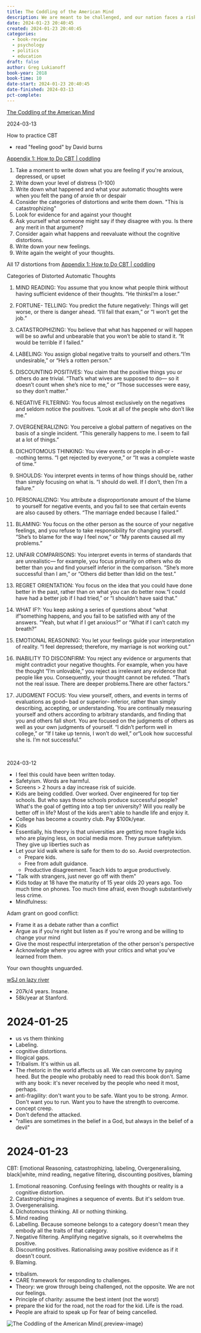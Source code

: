 ```yaml
---
title: The Coddling of the American Mind
description: We are meant to be challenged, and our nation faces a risk of coddling
date: 2024-01-23 20:40:45
created: 2024-01-23 20:40:45
categories:
  - book-review
  - psychology
  - politics
  - education
draft: false
author: Greg Lukianoff
book-year: 2018
book-time: 10
date-start: 2024-01-23 20:40:45
date-finished: 2024-03-13
pct-complete:
---
```

[The Coddling of the American Mind](https://www.thecoddling.com/)


2024-03-13

How to practice CBT

- read "feeling good" by David burns


[Appendix 1: How to Do CBT | coddling](https://www.thecoddling.com/how-to-do-cbt)

1. Take a moment to write down what you are feeling if you're anxious, depressed, or upset 
2. Write down your level of distress (1-100)
3. Write down what happened and what your automatic thoughts were when you felt the pang of anxie th or despair 
4. Consider the categories of distortions and write them down. "This is catastrophizing"
5. Look for evidence for and against your thought 
6. Ask yourself what someone might say if they disagree with you. Is there any merit in that argument?
7. Consider again what happens and reevaluate without the cognitive distortions. 
8. Write down your new feelings. 
9. Write again the weight of your thoughts. 

All 17 distortions from [Appendix 1: How to Do CBT | coddling](https://www.thecoddling.com/how-to-do-cbt)

Categories of Distorted Automatic Thoughts

1. MIND READING: You assume that you know what people think without having sufficient evidence of their thoughts. “He thinksI’m a loser.”

2. FORTUNE- TELLING: You predict the future negatively: Things will get worse, or there is danger ahead. “I’ll fail that exam,” or “I won’t get the job.”

3. CATASTROPHIZING: You believe that what has happened or will happen will be so awful and unbearable that you won’t be able to stand it. “It would be terrible if I failed.”

4. LABELING: You assign global negative traits to yourself and others.“I’m undesirable,” or “He’s a rotten person.”

5. DISCOUNTING POSITIVES: You claim that the positive things you or others do are trivial. “That’s what wives are supposed to do— so it doesn’t count when she’s nice to me,” or “Those successes were easy, so they don’t matter.”

6. NEGATIVE FILTERING: You focus almost exclusively on the negatives and seldom notice the positives. “Look at all of the people who don’t like me.”

7. OVERGENERALIZING: You perceive a global pattern of negatives on the basis of a single incident. “This generally happens to me. I seem to fail at a lot of things.”

8. DICHOTOMOUS THINKING: You view events or people in all‑or ‑ ‑nothing terms. “I get rejected by everyone,” or “It was a complete waste of time.”

9. SHOULDS: You interpret events in terms of how things should be, rather than simply focusing on what is. “I should do well. If I don’t, then I’m a failure.”

10. PERSONALIZING: You attribute a disproportionate amount of the blame to yourself for negative events, and you fail to see that certain events are also caused by others. “The marriage ended because I failed.” 

11. BLAMING: You focus on the other person as the source of your negative feelings, and you refuse to take responsibility for changing yourself. “She’s to blame for the way I feel now,” or “My parents caused all my problems.”

12. UNFAIR COMPARISONS: You interpret events in terms of standards that are unrealistic— for example, you focus primarily on others who do better than you and find yourself inferior in the comparison. “She’s more successful than I am,” or “Others did better than Idid on the test.”

13. REGRET ORIENTATION: You focus on the idea that you could have done better in the past, rather than on what you can do better now.“I could have had a better job if I had tried,” or “I shouldn’t have said that.”

14. WHAT IF?: You keep asking a series of questions about “what if”something happens, and you fail to be satisfied with any of the answers. “Yeah, but what if I get anxious?” or “What if I can’t catch my breath?”

15. EMOTIONAL REASONING: You let your feelings guide your interpretation of reality. “I feel depressed; therefore, my marriage is not working out.”

16. INABILITY TO DISCONFIRM: You reject any evidence or arguments that might contradict your negative thoughts. For example, when you have the thought “I’m unlovable,” you reject as irrelevant any evidence that people like you. Consequently, your thought cannot be refuted. “That’s not the real issue. There are deeper problems.There are other factors.”

17. JUDGMENT FOCUS: You view yourself, others, and events in terms of evaluations as good– bad or superior– inferior, rather than simply describing, accepting, or understanding. You are continually measuring yourself and others according to arbitrary standards, and finding that you and others fall short. You are focused on the judgments of others as well as your own judgments of yourself. “I didn’t perform well in college,” or “If I take up tennis, I won’t do well,” or“Look how successful she is. I’m not successful.”

​


2024-03-12

- I feel this could have been written today. 
- Safetyism. Words are harmful. 
- Screens > 2 hours a day increase risk of suicide. 
- Kids are being coddled. Over worked. Over engineered for top tier schools. But who says those schools produce successful people? What's the goal of getting into a top tier university? Will you really be better off in life? Most of the kids aren't able to handle life and enjoy it. 
- College has become a country club. Pay $100k/year. 
- Kids 
- Essentially, his theory is that universities are getting more fragile kids who are playing less, on social media more. They pursue safetyism. They give up liberties such as 
- Let your kid walk where is safe for them to do so. Avoid overprotection. 
	- Prepare kids. 
	- Free from adult guidance. 
	- Productive disagreement. Teach kids to argue productively. 
- "Talk with strangers, just never go off with them"
- Kids today at 18 have the maturity of 15 year olds 20 years ago. Too much time on phones. Too much time afraid, even though substantively less crime. 
- Mindfulness: 

Adam grant on good conflict:

- Frame it as a debate rather than a conflict
- Argue as if you're right but listen as if you're wrong and be willing to change your mind 
- Give the most respectful interpretation of the other person's perspective
- Acknowledge where you agree with your critics and what you've learned from them. 

Your own thoughts unguarded. 


[wSJ on lazy river](https://www.wsj.com/articles/lsus-lazy-river-and-the-student-fee-sham-1513381917)
- 207k/4 years. Insane. 
- 58k/year at Stanford. 

# 2024-01-25
- us vs them thinking 
- Labeling. 
- cognitive distortions. 
- Illogical gaps. 
- Tribalism. It's within us all. 
- The rhetoric in the world affects us all. We can overcome by paying heed. But the people who probably need to read this book don't. Same with any book: it's never received by the people who need it most, perhaps. 
- anti-fragility: don't want you to be safe. Want you to be strong. Armor. Don't want you to run. Want you to have the strength to overcome. 
- concept creep. 
- Don't defend the attacked. 
- "rallies are sometimes in the belief in a God, but always in the belief of a devil"

# 2024-01-23

CBT: Emotional Reasoning, catastrophizing, labeling, Overgeneralising, black|white, mind reading, negative filtering, discounting positives, blaming

1. Emotional reasoning. Confusing feelings with thoughts or reality is a cognitive distortion.
3. Catastrophizing imagines a sequence of events. But it's seldom true. 
4. Overgeneralising. 
5. Dichotomous thinking. All or nothing thinking.
6. Mind reading
7. Labelling. Because someone belongs to a category doesn't mean they embody all the traits of that category.
8. Negative filtering. Amplifying negative signals, so it overwhelms the positive.
9. Discounting positives. Rationalising away positive evidence as if it doesn't count.
10. Blaming.

- tribalism. 
- CARE framework for responding to challenges. 
- Theory: we grow through being challenged, not the opposite. We are not our feelings. 
- Principle of charity: assume the best intent (not the worst)
- prepare the kid for the road, not the road for the kid. Life is the road. 
- People are afraid to speak up For fear of being cancelled. 

![The Coddling of the American Mind](../img/book-the-coddling-of-the-american-mind.jpeg){.preview-image}